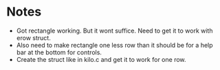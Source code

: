 # Notes

- Got rectangle working. But it wont suffice. Need to get it to work with erow struct.
- Also need to make rectangle one less row than it should be for a help bar at the bottom for controls.
- Create the struct like in kilo.c and get it to work for one row.